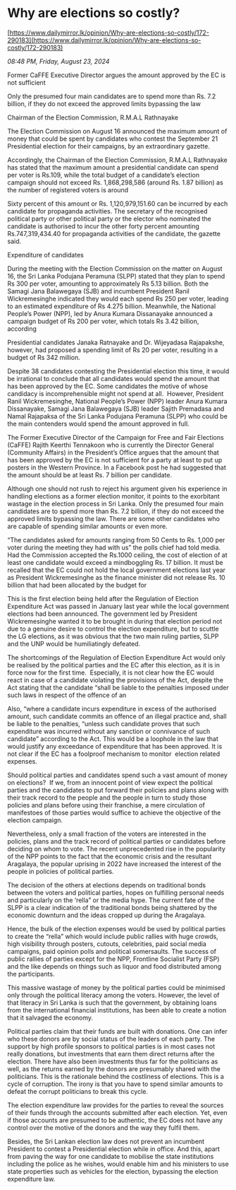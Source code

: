 # Why are elections so costly?

[https://www.dailymirror.lk/opinion/Why-are-elections-so-costly/172-290183](https://www.dailymirror.lk/opinion/Why-are-elections-so-costly/172-290183)

*08:48 PM, Friday, August 23, 2024*

Former CaFFE Executive Director argues the amount approved by the EC is not sufficient

Only the presumed four main candidates are to spend more than Rs. 7.2 billion, if they do not exceed the approved limits bypassing the law

Chairman of the Election Commission, R.M.A.L Rathnayake

The Election Commission on August 16 announced the maximum amount of money that could be spent by candidates who contest the September 21 Presidential election for their campaigns, by an extraordinary gazette.

Accordingly, the Chairman of the Election Commission, R.M.A.L Rathnayake has stated that the maximum amount a presidential candidate can spend per voter is Rs.109, while the total budget of a candidate’s election campaign should not exceed Rs. 1,868,298,586 (around Rs. 1.87 billion) as the number of registered voters is around

Sixty percent of this amount or Rs. 1,120,979,151.60 can be incurred by each candidate for propaganda activities. The secretary of the recognised political party or other political party or the elector who nominated the candidate is authorised to incur the other forty percent amounting Rs.747,319,434.40 for propaganda activities of the candidate, the gazette said.

Expenditure of candidates

During the meeting with the Election Commission on the matter on August 16, the Sri Lanka Podujana Peramuna (SLPP) stated that they plan to spend Rs 300 per voter, amounting to approximately Rs 5.13 billion. Both the Samagi Jana Balawegaya (SJB) and incumbent President Ranil Wickremesinghe indicated they would each spend Rs 250 per voter, leading to an estimated expenditure of Rs 4.275 billion. Meanwhile, the National People’s Power (NPP), led by Anura Kumara Dissanayake announced a campaign budget of Rs 200 per voter, which totals Rs 3.42 billion, according

Presidential candidates Janaka Ratnayake and Dr. Wijeyadasa Rajapakshe, however, had proposed a spending limit of Rs 20 per voter, resulting in a budget of Rs 342 million.

Despite 38 candidates contesting the Presidential election this time, it would be irrational to conclude that all candidates would spend the amount that has been approved by the EC. Some candidates the motive of whose candidacy is incomprehensible might not spend at all.  However, President Ranil Wickremesinghe, National People’s Power (NPP) leader Anura Kumara Dissanayake, Samagi Jana Balawegaya (SJB) leader Sajith Premadasa and Namal Rajapaksa of the Sri Lanka Podujana Peramuna (SLPP) who could be the main contenders would spend the amount approved in full.

The Former Executive Director of the Campaign for Free and Fair Elections (CaFFE) Rajith Keerthi Tennakoon who is currently the Director General (Community Affairs) in the President’s Office argues that the amount that has been approved by the EC is not sufficient for a party at least to put up posters in the Western Province. In a Facebook post he had suggested that the amount should be at least Rs. 7 billion per candidate.

Although one should not rush to reject his argument given his experience in handling elections as a former election monitor, it points to the exorbitant wastage in the election process in Sri Lanka. Only the presumed four main candidates are to spend more than Rs. 7.2 billion, if they do not exceed the approved limits bypassing the law. There are some other candidates who are capable of spending similar amounts or even more.

“The candidates asked for amounts ranging from 50 Cents to Rs. 1,000 per voter during the meeting they had with us” the polls chief had told media. Had the Commission accepted the Rs.1000 ceiling, the cost of election of at least one candidate would exceed a mindboggling Rs. 17 billion. It must be recalled that the EC could not hold the local government elections last year as President Wickremesinghe as the finance minister did not release Rs. 10 billion that had been allocated by the budget for

This is the first election being held after the Regulation of Election Expenditure Act was passed in January last year while the local government elections had been announced. The government led by President Wickremesinghe wanted it to be brought in during that election period not due to a genuine desire to control the election expenditure, but to scuttle the LG elections, as it was obvious that the two main ruling parties, SLPP and the UNP would be humiliatingly defeated.

The shortcomings of the Regulation of Election Expenditure Act would only be realised by the political parties and the EC after this election, as it is in force now for the first time.  Especially, it is not clear how the EC would react in case of a candidate violating the provisions of the Act, despite the Act stating that the candidate “shall be liable to the penalties imposed under such laws in respect of the offence of an

Also, “where a candidate incurs expenditure in excess of the authorised amount, such candidate commits an offence of an illegal practice and, shall be liable to the penalties, “unless such candidate proves that such expenditure was incurred without any sanction or connivance of such candidate” according to the Act. This would be a loophole in the law that would justify any exceedance of expenditure that has been approved. It is not clear if the EC has a foolproof mechanism to monitor  election related expenses.

Should political parties and candidates spend such a vast amount of money on elections?  If we, from an innocent point of view expect the political parties and the candidates to put forward their policies and plans along with their track record to the people and the people in turn to study those policies and plans before using their franchise, a mere circulation of manifestoes of those parties would suffice to achieve the objective of the election campaign.

Nevertheless, only a small fraction of the voters are interested in the policies, plans and the track record of political parties or candidates before deciding on whom to vote. The recent unprecedented rise in the popularity of the NPP points to the fact that the economic crisis and the resultant Aragalaya, the popular uprising in 2022 have increased the interest of the people in policies of political parties.

The decision of the others at elections depends on traditional bonds between the voters and political parties, hopes on fulfilling personal needs and particularly on the ‘rella” or the media hype. The current fate of the SLPP is a clear indication of the traditional bonds being shattered by the economic downturn and the ideas cropped up during the Aragalaya.

Hence, the bulk of the election expenses would be used by political parties to create the “rella” which would include public rallies with huge crowds, high visibility through posters, cutouts, celebrities, paid social media campaigns, paid opinion polls and political somersaults. The success of public rallies of parties except for the NPP, Frontline Socialist Party (FSP) and the like depends on things such as liquor and food distributed among the participants.

This massive wastage of money by the political parties could be minimised only through the political literacy among the voters. However, the level of that literacy in Sri Lanka is such that the government, by obtaining loans from the international financial institutions, has been able to create a notion that it salvaged the economy.

Political parties claim that their funds are built with donations. One can infer who these donors are by social status of the leaders of each party. The support by high profile sponsors to political parties is in most cases not really donations, but investments that earn them direct returns after the election. There have also been investments thus far for the politicians as well, as the returns earned by the donors are presumably shared with the politicians. This is the rationale behind the costliness of elections. This is a cycle of corruption. The irony is that you have to spend similar amounts to defeat the corrupt politicians to break this cycle.

The election expenditure law provides for the parties to reveal the sources of their funds through the accounts submitted after each election. Yet, even if those accounts are presumed to be authentic, the EC does not have any control over the motive of the donors and the way they fulfil them.

Besides, the Sri Lankan election law does not prevent an incumbent President to contest a Presidential election while in office. And this, apart from paving the way for one candidate to mobilise the state institutions including the police as he wishes, would enable him and his ministers to use state properties such as vehicles for the election, bypassing the election expenditure law.


